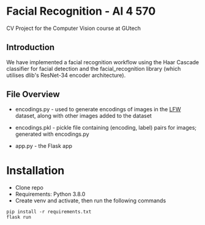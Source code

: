 # Facial Recognition - AI 4 570
CV Project for the Computer Vision course at GUtech

## Introduction 
We have implemented a facial recognition workflow using the Haar Cascade classifier for facial detection and the facial_recognition library (which utilises dlib's ResNet-34 encoder architecture). 

## File Overview
- encodings.py - used to generate encodings of images in the [LFW](http://vis-www.cs.umass.edu/lfw/) dataset, along with other images added to the dataset

- encodings.pkl - pickle file containing (encoding, label) pairs for images; generated with encodings.py

- app.py - the Flask app

# Installation
- Clone repo
- Requirements: Python 3.8.0
- Create venv and activate, then run the following commands
```
pip install -r requirements.txt
flask run
```

